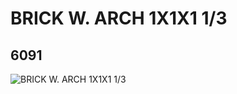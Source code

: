 # BRICK W. ARCH 1X1X1 1/3
## 6091
![BRICK W. ARCH 1X1X1 1/3](https://lc-www-live-s.legocdn.com/media/bricks/5/2/609101.jpg)